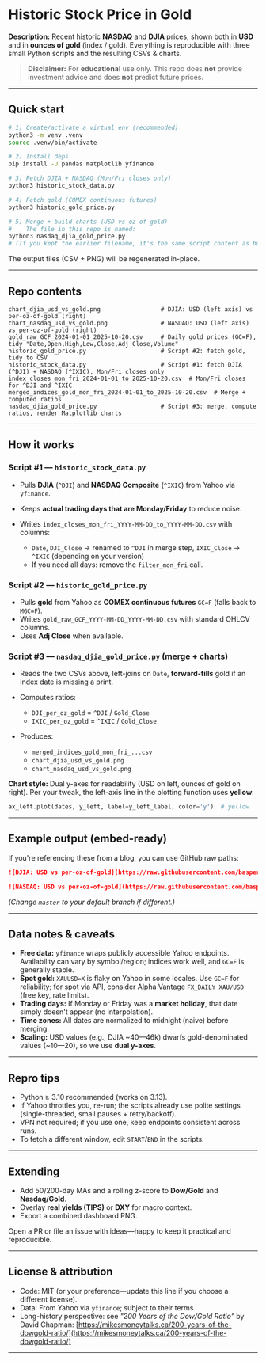 # Historic Stock Price in Gold

**Description:** Recent historic **NASDAQ** and **DJIA** prices, shown both in **USD** and in **ounces of gold** (index / gold).
Everything is reproducible with three small Python scripts and the resulting CSVs & charts.

> **Disclaimer:** For **educational** use only. This repo does **not** provide investment advice and does **not** predict future prices.

---

## Quick start

```bash
# 1) Create/activate a virtual env (recommended)
python3 -m venv .venv
source .venv/bin/activate

# 2) Install deps
pip install -U pandas matplotlib yfinance

# 3) Fetch DJIA + NASDAQ (Mon/Fri closes only)
python3 historic_stock_data.py

# 4) Fetch gold (COMEX continuous futures)
python3 historic_gold_price.py

# 5) Merge + build charts (USD vs oz-of-gold)
#    The file in this repo is named:
python3 nasdaq_djia_gold_price.py
# (If you kept the earlier filename, it's the same script content as build_charts.py)
```

The output files (CSV + PNG) will be regenerated in-place.

---

## Repo contents

```
chart_djia_usd_vs_gold.png                 # DJIA: USD (left axis) vs per-oz-of-gold (right)
chart_nasdaq_usd_vs_gold.png               # NASDAQ: USD (left axis) vs per-oz-of-gold (right)
gold_raw_GCF_2024-01-01_2025-10-20.csv     # Daily gold prices (GC=F), tidy "Date,Open,High,Low,Close,Adj Close,Volume"
historic_gold_price.py                     # Script #2: fetch gold, tidy to CSV
historic_stock_data.py                     # Script #1: fetch DJIA (^DJI) + NASDAQ (^IXIC), Mon/Fri closes only
index_closes_mon_fri_2024-01-01_to_2025-10-20.csv  # Mon/Fri closes for ^DJI and ^IXIC
merged_indices_gold_mon_fri_2024-01-01_to_2025-10-20.csv  # Merge + computed ratios
nasdaq_djia_gold_price.py                  # Script #3: merge, compute ratios, render Matplotlib charts
```

---

## How it works

### Script #1 — `historic_stock_data.py`

- Pulls **DJIA** (`^DJI`) and **NASDAQ Composite** (`^IXIC`) from Yahoo via `yfinance`.
- Keeps **actual trading days that are Monday/Friday** to reduce noise.
- Writes `index_closes_mon_fri_YYYY-MM-DD_to_YYYY-MM-DD.csv` with columns:

  - `Date`, `DJI_Close` → renamed to `^DJI` in merge step, `IXIC_Close` → `^IXIC` (depending on your version)
  - If you need all days: remove the `filter_mon_fri` call.

### Script #2 — `historic_gold_price.py`

- Pulls **gold** from Yahoo as **COMEX continuous futures** `GC=F` (falls back to `MGC=F`).
- Writes `gold_raw_GCF_YYYY-MM-DD_YYYY-MM-DD.csv` with standard OHLCV columns.
- Uses **Adj Close** when available.

### Script #3 — `nasdaq_djia_gold_price.py` (merge + charts)

- Reads the two CSVs above, left-joins on `Date`, **forward-fills** gold if an index date is missing a print.
- Computes ratios:

  - `DJI_per_oz_gold` = `^DJI` / `Gold_Close`
  - `IXIC_per_oz_gold` = `^IXIC` / `Gold_Close`

- Produces:

  - `merged_indices_gold_mon_fri_...csv`
  - `chart_djia_usd_vs_gold.png`
  - `chart_nasdaq_usd_vs_gold.png`

**Chart style:** Dual y-axes for readability (USD on left, ounces of gold on right).
Per your tweak, the left-axis line in the plotting function uses **yellow**:

```py
ax_left.plot(dates, y_left, label=y_left_label, color='y')  # yellow
```

---

## Example output (embed-ready)

If you're referencing these from a blog, you can use GitHub raw paths:

```markdown
![DJIA: USD vs per-oz-of-gold](https://raw.githubusercontent.com/basperheim/historic-stock-price-in-gold/master/chart_djia_usd_vs_gold.png)

![NASDAQ: USD vs per-oz-of-gold](https://raw.githubusercontent.com/basperheim/historic-stock-price-in-gold/master/chart_nasdaq_usd_vs_gold.png)
```

_(Change `master` to your default branch if different.)_

---

## Data notes & caveats

- **Free data:** `yfinance` wraps publicly accessible Yahoo endpoints. Availability can vary by symbol/region; indices work well, and `GC=F` is generally stable.
- **Spot gold:** `XAUUSD=X` is flaky on Yahoo in some locales. Use `GC=F` for reliability; for spot via API, consider Alpha Vantage `FX_DAILY XAU/USD` (free key, rate limits).
- **Trading days:** If Monday or Friday was a **market holiday**, that date simply doesn't appear (no interpolation).
- **Time zones:** All dates are normalized to midnight (naive) before merging.
- **Scaling:** USD values (e.g., DJIA ~40—46k) dwarfs gold-denominated values (~10—20), so we use **dual y-axes**.

---

## Repro tips

- Python ≥ 3.10 recommended (works on 3.13).
- If Yahoo throttles you, re-run; the scripts already use polite settings (single-threaded, small pauses + retry/backoff).
- VPN not required; if you use one, keep endpoints consistent across runs.
- To fetch a different window, edit `START`/`END` in the scripts.

---

## Extending

- Add 50/200-day MAs and a rolling z-score to **Dow/Gold** and **Nasdaq/Gold**.
- Overlay **real yields (TIPS)** or **DXY** for macro context.
- Export a combined dashboard PNG.

Open a PR or file an issue with ideas—happy to keep it practical and reproducible.

---

## License & attribution

- Code: MIT (or your preference—update this line if you choose a different license).
- Data: From Yahoo via `yfinance`; subject to their terms.
- Long-history perspective: see _"200 Years of the Dow/Gold Ratio"_ by David Chapman:
  [https://mikesmoneytalks.ca/200-years-of-the-dowgold-ratio/](https://mikesmoneytalks.ca/200-years-of-the-dowgold-ratio/)

---
